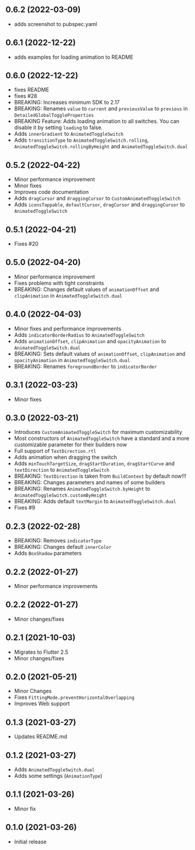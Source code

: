 ## 0.6.2 (2022-03-09)
- adds screenshot to pubspec.yaml

## 0.6.1 (2022-12-22)
- adds examples for loading animation to README

## 0.6.0 (2022-12-22)
- fixes README
- fixes #28
- BREAKING: Increases minimum SDK to 2.17
- BREAKING: Renames `value` to `current` and `previousValue` to `previous` in `DetailedGlobalToggleProperties`
- BREAKING Feature: Adds loading animation to all switches. You can disable it by setting `loading` to false.
- Adds `innerGradient` to `AnimatedToggleSwitch`
- Adds `transitionType` to `AnimatedToggleSwitch.rolling`, `AnimatedToggleSwitch.rollingByHeight` and `AnimatedToggleSwitch.dual`

## 0.5.2 (2022-04-22)
- Minor performance improvement
- Minor fixes
- Improves code documentation
- Adds `dragCursor` and `draggingCursor` to `CustomAnimatedToggleSwitch`
- Adds `iconsTappable`, `defaultCursor`, `dragCursor` and `draggingCursor` to `AnimatedToggleSwitch`

## 0.5.1 (2022-04-21)

- Fixes #20

## 0.5.0 (2022-04-20)

- Minor performance improvement
- Fixes problems with tight constraints
- BREAKING: Changes default values of `animationOffset` and `clipAnimation` in `AnimatedToggleSwitch.dual`

## 0.4.0 (2022-04-03)

- Minor fixes and performance improvements
- Adds `indicatorBorderRadius` to `AnimatedToggleSwitch`
- Adds `animationOffset`, `clipAnimation` and `opacityAnimation` to `AnimatedToggleSwitch.dual`
- BREAKING: Sets default values of `animationOffset`, `clipAnimation` and `opacityAnimation` in `AnimatedToggleSwitch.dual`
- BREAKING: Renames `foregroundBorder` to `indicatorBorder`

## 0.3.1 (2022-03-23)

- Minor fixes

## 0.3.0 (2022-03-21)

- Introduces `CustomAnimatedToggleSwitch` for maximum customizability
- Most constructors of `AnimatedToggleSwitch` have a standard and a more customizable parameter for their builders now
- Full support of `TextDirection.rtl`
- Adds animation when dragging the switch
- Adds `minTouchTargetSize`, `dragStartDuration`, `dragStartCurve` and `textDirection` to `AnimatedToggleSwitch`
- BREAKING: `TextDirection` is taken from `BuildContext` by default now!!!
- BREAKING: Changes parameters and names of some builders
- BREAKING: Renames `AnimatedToggleSwitch.byHeight` to `AnimatedToggleSwitch.customByHeight`
- BREAKING: Adds default `textMargin` to `AnimatedToggleSwitch.dual`
- Fixes #9

## 0.2.3 (2022-02-28)

- BREAKING: Removes `indicatorType`
- BREAKING: Changes default `innerColor`
- Adds `BoxShadow` parameters

## 0.2.2 (2022-01-27)

- Minor performance improvements

## 0.2.2 (2022-01-27)

- Minor changes/fixes

## 0.2.1 (2021-10-03)

- Migrates to Flutter 2.5
- Minor changes/fixes

## 0.2.0 (2021-05-21)

- Minor Changes
- Fixes `FittingMode.preventHorizontalOverlapping`
- Improves Web support

## 0.1.3 (2021-03-27)

- Updates README.md

## 0.1.2 (2021-03-27)

- Adds `AnimatedToggleSwitch.dual`
- Adds some settings (`AnimationType`)

## 0.1.1 (2021-03-26)

- Minor fix

## 0.1.0 (2021-03-26)

- Initial release
